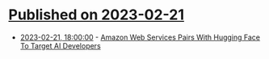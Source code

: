 # [Published on 2023-02-21](index.md)

* [2023-02-21, 18:00:00](https://slashdot.org/story/23/02/21/1742221/amazon-web-services-pairs-with-hugging-face-to-target-ai-developers?utm_source=rss1.0mainlinkanon&utm_medium=feed) - [Amazon Web Services Pairs With Hugging Face To Target AI Developers](https://slashdot.org/story/23/02/21/1742221/amazon-web-services-pairs-with-hugging-face-to-target-ai-developers?utm_source=rss1.0mainlinkanon&utm_medium=feed)

